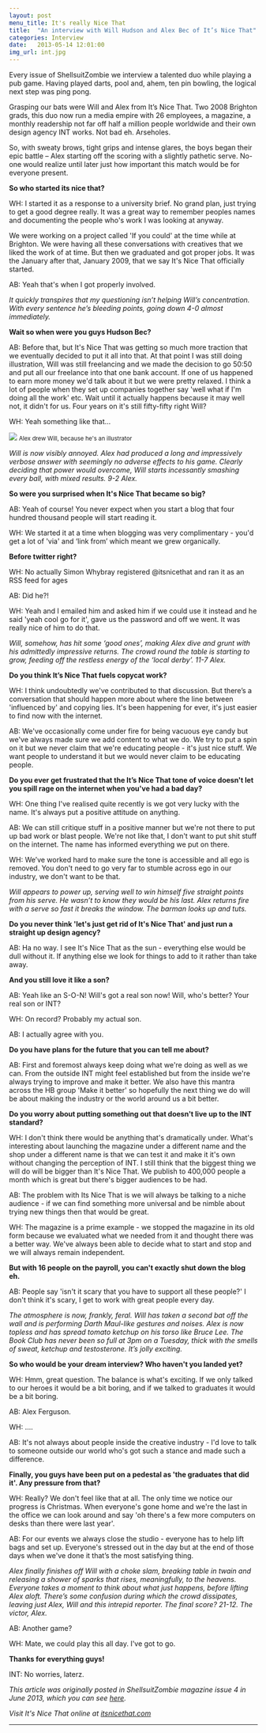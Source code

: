 ```yaml
---
layout: post
menu_title: It's really Nice That
title:  "An interview with Will Hudson and Alex Bec of It’s Nice That"
categories: Interview
date:   2013-05-14 12:01:00
img_url: int.jpg
---
```


Every issue of ShellsuitZombie we interview a talented duo while playing a pub game. Having played darts, pool and, ahem, ten pin bowling, the logical next step was ping pong.

Grasping our bats were Will and Alex from It’s Nice That. Two 2008 Brighton grads, this duo now run a media empire with 26 employees, a magazine, a monthly readership not far off half a million people worldwide and their own design agency INT works. Not bad eh. Arseholes.

So, with sweaty brows, tight grips and intense glares, the boys began their epic battle – Alex starting off the scoring with a slightly pathetic serve. No-one would realize until later just how important this match would be for everyone present.

__So who started its nice that?__

WH: I started it as a response to a university brief. No grand plan, just trying to get a good degree really. It was a great way to remember peoples names and documenting the people who's work I was looking at anyway.

We were working on a project called 'If you could' at the time while at Brighton. We were having all these conversations with creatives that we liked the work of at time. But then we graduated and got proper jobs. It was the January after that, January 2009, that we say It's Nice That officially started.

AB: Yeah that's when I got properly involved.

_It quickly transpires that my questioning isn’t helping Will’s concentration. With every sentence he’s bleeding points, going down 4-0 almost immediately._

__Wait so when were you guys Hudson Bec?__

AB: Before that, but It's Nice That was getting so much more traction that we eventually decided to put it all into that. At that point I was still doing illustration, Will was still freelancing and we made the decision to go 50:50 and put all our freelance into that one bank account. If one of us happened to earn more money we'd talk about it but we were pretty relaxed. I think a lot of people when they set up companies together say 'well what if I'm doing all the work' etc. Wait until it actually happens because it may well not, it didn't for us. Four years on it's still fifty-fifty right Will?

WH: Yeah something like that...

<img src="{{ site.baseurl }}/assets/img/alex_cock.jpg">
<small>Alex drew Will, because he's an illustrator</small>

_Will is now visibly annoyed. Alex had produced a long and impressively verbose answer with seemingly no adverse effects to his game. Clearly deciding that power would overcome, Will starts incessantly smashing every ball, with mixed results. 9-2 Alex._

__So were you surprised when It's Nice That became so big?__

AB: Yeah of course! You never expect when you start a blog that four hundred thousand people will start reading it.

WH: We started it at a time when blogging was very complimentary - you'd get a lot of 'via' and ‘link from’ which meant we grew organically.

__Before twitter right?__

WH: No actually Simon Whybray registered @itsnicethat and ran it as an RSS feed for ages

AB: Did he?!

WH: Yeah and I emailed him and asked him if we could use it instead and he said 'yeah cool go for it', gave us the password and off we went. It was really nice of him to do that.

_Will, somehow, has hit some ‘good ones’, making Alex dive and grunt with his admittedly impressive returns. The crowd round the table is starting to grow, feeding off the restless energy of the ‘local derby’. 11-7 Alex._

__Do you think It’s Nice That fuels copycat work?__

WH: I think undoubtedly we've contributed to that discussion. But there’s a conversation that should happen more about where the line between 'influenced by' and copying lies. It's been happening for ever, it's just easier to find now with the internet.

AB: We've occasionally come under fire for being vacuous eye candy but we've always made sure we add content to what we do. We try to put a spin on it but we never claim that we're educating people - it's just nice stuff. We want people to understand it but we would never claim to be educating people.

__Do you ever get frustrated that the It’s Nice That tone of voice doesn't let you spill rage on the internet when you've had a bad day?__

WH: One thing I've realised quite recently is we got very lucky with the name. It's always put a positive attitude on anything.

AB: We can still critique stuff in a positive manner but we're not there to put up bad work or blast people. We're not like that, I don't want to put shit stuff on the internet. The name has informed everything we put on there.

WH: We’ve worked hard to make sure the tone is accessible and all ego is removed. You don't need to go very far to stumble across ego in our industry, we don't want to be that.

_Will appears to power up, serving well to win himself five straight points from his serve. He wasn’t to know they would be his last. Alex returns fire with a serve so fast it breaks the window. The barman looks up and tuts._

__Do you never think 'let's just get rid of It's Nice That' and just run a straight up design agency?__

AB: Ha no way. I see It's Nice That as the sun - everything else would be dull without it. If anything else we look for things to add to it rather than take away.

__And you still love it like a son?__

AB: Yeah like an S-O-N! Will's got a real son now! Will, who's better? Your real son or INT?

WH: On record? Probably my actual son.

AB: I actually agree with you.

__Do you have plans for the future that you can tell me about?__

AB: First and foremost always keep doing what we're doing as well as we can. From the outside INT might feel established but from the inside we're always trying to improve and make it better. We also have this mantra across the HB group 'Make it better' so hopefully the next thing we do will be about making the industry or the world around us a bit better.

__Do you worry about putting something out that doesn't live up to the INT standard?__

WH: I don't think there would be anything that's dramatically under. What's interesting about launching the magazine under a different name and the shop under a different name is that we can test it and make it it's own without changing the perception of INT. I still think that the biggest thing we will do will be bigger than It's Nice That. We publish to 400,000 people a month which is great but there's bigger audiences to be had.

AB: The problem with Its Nice That is we will always be talking to a niche audience - if we can find something more universal and be nimble about trying new things then that would be great.

WH: The magazine is a prime example - we stopped the magazine in its old form because we evaluated what we needed from it and thought there was a better way. We've always been able to decide what to start and stop and we will always remain independent.

__But with 16 people on the payroll, you can't exactly shut down the blog eh.__

AB: People say 'isn't it scary that you have to support all these people?' I don't think it's scary, I get to work with great people every day.

_The atmosphere is now, frankly, feral. Will has taken a second bat off the wall and is performing Darth Maul-like gestures and noises. Alex is now topless and has spread tomato ketchup on his torso like Bruce Lee. The Book Club has never been so full at 3pm on a Tuesday, thick with the smells of sweat, ketchup and testosterone. It’s jolly exciting._

__So who would be your dream interview? Who haven't you landed yet?__

WH: Hmm, great question. The balance is what's exciting. If we only talked to our heroes it would be a bit boring, and if we talked to graduates it would be a bit boring.

AB: Alex Ferguson.

WH: ….

AB: It's not always about people inside the creative industry - I'd love to talk to someone outside our world who's got such a stance and made such a difference.

__Finally, you guys have been put on a pedestal as 'the graduates that did it'. Any pressure from that?__

WH: Really? We don't feel like that at all. The only time we notice our progress is Christmas. When everyone's gone home and we're the last in the office we can look around and say 'oh there's a few more computers on desks than there were last year'.

AB: For our events we always close the studio - everyone has to help lift bags and set up. Everyone's stressed out in the day but at the end of those days when we've done it that’s the most satisfying thing.

_Alex finally finishes off Will with a choke slam, breaking table in twain and releasing a shower of sparks that rises, meaningfully, to the heavens. Everyone takes a moment to think about what just happens, before lifting Alex aloft. There’s some confusion during which the crowd dissipates, leaving just Alex, Will and this intrepid reporter. The final score? 21-12. The victor, Alex._

AB: Another game?

WH: Mate, we could play this all day. I've got to go.

__Thanks for everything guys!__

INT: No worries, laterz.

_This article was originally posted in ShellsuitZombie magazine issue 4 in June 2013, which you can see [here](http://shellsuitzombie.co.uk/magazine/)._

_Visit It's Nice That online at [itsnicethat.com](http://www.itsnicethat.com)_

---
